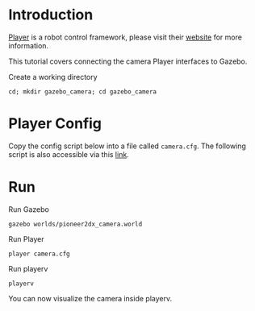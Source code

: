 # Introduction

[Player](http://playerstage.sourceforge.net) is a robot control framework,
please visit their [website](http://playerstage.sourceforge.net) for more
information.

This tutorial covers connecting the camera Player interfaces to Gazebo. 

Create a working directory

~~~
cd; mkdir gazebo_camera; cd gazebo_camera
~~~

# Player Config

Copy the config script below into a file called `camera.cfg`. The following script is also accessible via this [link](https://bitbucket.org/osrf/gazebo/raw/default/examples/player/camera/camera.cfg).

<include
src='https://bitbucket.org/osrf/gazebo/raw/default/examples/player/camera/camera.cfg'/>

# Run

Run Gazebo

~~~
gazebo worlds/pioneer2dx_camera.world
~~~

Run Player

~~~
player camera.cfg
~~~

Run playerv

~~~
playerv
~~~

You can now visualize the camera inside playerv.
